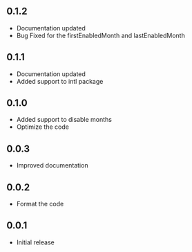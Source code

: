 ## 0.1.2

* Documentation updated
* Bug Fixed for the firstEnabledMonth and lastEnabledMonth

## 0.1.1

* Documentation updated
* Added support to intl package 

## 0.1.0

* Added support to disable months
* Optimize the code

## 0.0.3

* Improved documentation

## 0.0.2

* Format the code

## 0.0.1

* Initial release
